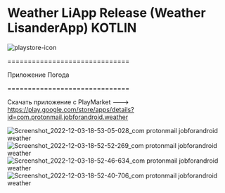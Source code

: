 # Weather LiApp Release (Weather LisanderApp) KOTLIN 

![playstore-icon](https://user-images.githubusercontent.com/82653197/205441936-74fcadc2-7b98-46e3-8b75-adce976ca5ba.png)

==============================  

Приложение Погода

==============================  

Скачать приложение с PlayMarket ---> https://play.google.com/store/apps/details?id=com.protonmail.jobforandroid.weather



![Screenshot_2022-12-03-18-53-05-028_com protonmail jobforandroid weather](https://user-images.githubusercontent.com/82653197/205441941-43b3a182-29a1-4622-a86c-69121bce7bf8.jpg)
![Screenshot_2022-12-03-18-52-52-269_com protonmail jobforandroid weather](https://user-images.githubusercontent.com/82653197/205441942-fdeef26f-b9d5-43df-847c-44621b2afc90.jpg)
![Screenshot_2022-12-03-18-52-46-634_com protonmail jobforandroid weather](https://user-images.githubusercontent.com/82653197/205441943-75091538-1b51-46de-a7af-4e28265ddace.jpg)
![Screenshot_2022-12-03-18-52-40-706_com protonmail jobforandroid weather](https://user-images.githubusercontent.com/82653197/205441944-20e0f11f-1524-4ef3-9d40-eb27a7fc2e34.jpg)
